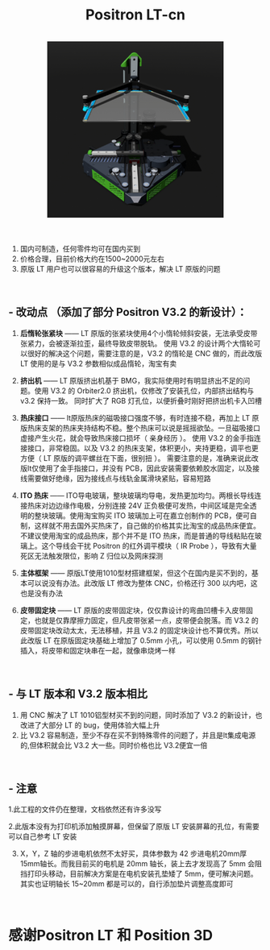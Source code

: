 <div align="center">
  
# Positron LT-cn

<br>
<img src="参考图片和视频/Positron LT-cn 渲染图.png" width="350" height="350">

<br>


</div>

<br>

<br>

1. 国内可制造，任何零件均可在国内买到
2. 价格合理，目前价格大约在1500~2000元左右
3. 原版 LT 用户也可以很容易的升级这个版本，解决 LT 原版的问题
   
<br>


## - 改动点   （添加了部分 Positron V3.2 的新设计）： 

  1. **后惰轮张紧块** —— LT 原版的张紧块使用4个小惰轮倾斜安装，无法承受皮带张紧力，会被逐渐拉歪，最终导致皮带脱轨。 使用 V3.2 的设计两个大惰轮可以很好的解决这个问题，需要注意的是，V3.2 的惰轮是 CNC 做的，而此改版 LT 使用的是与 V3.2 参数相似成品惰轮，淘宝有卖

  2. **挤出机** —— LT 原版挤出机基于 BMG，我实际使用时有明显挤出不足的问题。使用 V3.2 的 Orbiter2.0 挤出机，仅修改了安装孔位，内部挤出结构与 v3.2 保持一致。 同时扩大了 RGB 灯孔位，以便折叠时刚好把挤出机卡入凹槽

  3. **热床接口** —— lt原版热床的磁吸接口强度不够，有时连接不稳，再加上 LT 原版热床支架的热床夹持结构不稳。整个热床可以说是摇摇欲坠。一旦磁吸接口虚接产生火花，就会导致热床接口损坏（ 亲身经历 ）。  使用 V3.2 的金手指连接接口，非常稳固。以及 V3.2 的热床支架，体积更小，夹持更稳，调平也更方便（ LT 原版的调平螺丝在下面，很别扭 ）。  需要注意的是，准确来说此改版lt仅使用了金手指接口，并没有 PCB，因此安装需要依赖胶水固定，以及接线需要做好绝缘，因为接线点与线轨金属滑块紧贴，容易短路

  4. **ITO 热床** —— ITO导电玻璃，整块玻璃均导电，发热更加均匀。两根长导线连接热床对边边缘作电极，分别连接 24V 正负极便可发热，中间区域是完全透明的整块玻璃。使用淘宝购买 ITO 玻璃加上可在嘉立创制作的 PCB，便可自制，这样就不用去国外买热床了，自己做的价格其实比淘宝的成品热床便宜。不建议使用淘宝的成品热床，那个并不是 ITO 热床，而是普通的导线粘贴在玻璃上。这个导线会干扰 Positron 的红外调平模块（ IR Probe ），导致有大量死区无法触发限位，影响 Z 归位以及网床探测

  5. **主体框架** —— 原版LT使用1010型材搭建框架，但这个在国内是买不到的，基本可以说没有办法。此改版 LT 修改为整体 CNC，价格还行 300 以内吧，这也是没有办法
  
  6. **皮带固定块** —— LT 原版的皮带固定块，仅仅靠设计的弯曲凹槽卡入皮带固定，也就是仅靠摩擦力固定，但凡皮带张紧一点，皮带便会脱落。而 V3.2 的皮带固定块改动太太，无法移植，并且 V3.2 的固定块设计也不算优秀。所以此改版 LT 在原版固定块基础上增加了 0.5mm 小孔，可以使用 0.5mm 的钢针插入，将皮带和固定块串在一起，就像串烧烤一样
     
<br>

## - 与 LT 版本和 V3.2 版本相比

 1. 用 CNC 解决了 LT 1010铝型材买不到的问题，同时添加了 V3.2 的新设计，也改进了大部分 LT 的 bug，使用体验大幅上升
 2. 比 V3.2 容易制造，至少不存在买不到特殊零件的问题了，并且是lt集成电源的,但体积就会比 V3.2 大一些。同时价格也比 V3.2便宜一倍
<br>


## - 注意

  1.此工程的文件仍在整理，文档依然还有许多没写
  
  2.此版本没有为打印机添加触摸屏幕，但保留了原版 LT 安装屏幕的孔位，有需要可以自己参考 LT 安装

  3. X，Y，Z 轴的步进电机依然不太好买，具体参数为 42 步进电机20mm厚15mm轴长。而我目前买的电机是 20mm 轴长，装上去才发现高了 5mm 会阻挡打印头移动，目前解决方案是在电机安装孔垫矮了 5mm，便可解决问题。其实也证明轴长 15~20mm 都是可以的，自行添加垫片调整高度即可


<br>



# 感谢Positron LT 和 Position 3D
